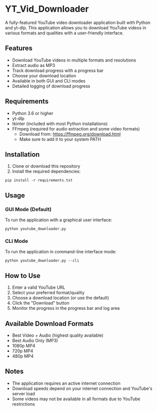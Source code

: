 # YT_Vid_Downloader

A fully-featured YouTube video downloader application built with Python and yt-dlp. This application allows you to download YouTube videos in various formats and qualities with a user-friendly interface.

## Features

- Download YouTube videos in multiple formats and resolutions
- Extract audio as MP3
- Track download progress with a progress bar
- Choose your download location
- Available in both GUI and CLI modes
- Detailed logging of download progress

## Requirements

- Python 3.6 or higher
- yt-dlp
- tkinter (included with most Python installations)
- FFmpeg (required for audio extraction and some video formats)
  - Download from: https://ffmpeg.org/download.html
  - Make sure to add it to your system PATH

## Installation

1. Clone or download this repository
2. Install the required dependencies:

```
pip install -r requirements.txt
```

## Usage

### GUI Mode (Default)

To run the application with a graphical user interface:

```
python youtube_downloader.py
```

### CLI Mode

To run the application in command-line interface mode:

```
python youtube_downloader.py --cli
```

## How to Use

1. Enter a valid YouTube URL
2. Select your preferred format/quality
3. Choose a download location (or use the default)
4. Click the "Download" button
5. Monitor the progress in the progress bar and log area

## Available Download Formats

- Best Video + Audio (highest quality available)
- Best Audio Only (MP3)
- 1080p MP4
- 720p MP4
- 480p MP4

## Notes

- The application requires an active internet connection
- Download speeds depend on your internet connection and YouTube's server load
- Some videos may not be available in all formats due to YouTube restrictions
